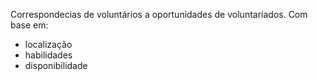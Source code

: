 Correspondecias de voluntários a oportunidades de voluntariados.
Com base em:
- localização
- habilidades
- disponibilidade